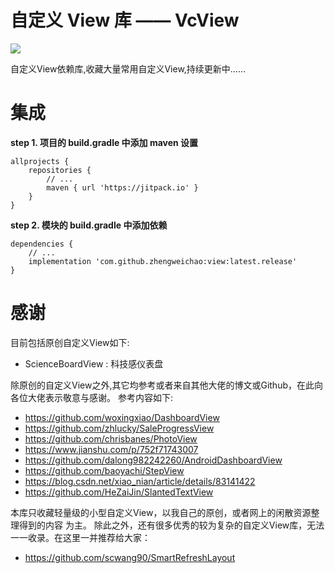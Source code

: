 # 自定义 View 库 —— VcView

[![](https://jitpack.io/v/zhengweichao/view.svg)](https://jitpack.io/#zhengweichao/view)

自定义View依赖库,收藏大量常用自定义View,持续更新中……

# 集成

**step 1.  项目的 build.gradle 中添加 maven 设置**

```
allprojects {
    repositories {
        // ...
        maven { url 'https://jitpack.io' }
    }
}
```

**step 2. 模块的 build.gradle 中添加依赖**

```
dependencies {
    // ...
    implementation 'com.github.zhengweichao:view:latest.release'
}
```

# 感谢

目前包括原创自定义View如下:

- ScienceBoardView : 科技感仪表盘


除原创的自定义View之外,其它均参考或者来自其他大佬的博文或Github，在此向各位大佬表示敬意与感谢。
参考内容如下:

- https://github.com/woxingxiao/DashboardView
- https://github.com/zhlucky/SaleProgressView
- https://github.com/chrisbanes/PhotoView
- https://www.jianshu.com/p/752f71743007
- https://github.com/dalong982242260/AndroidDashboardView
- https://github.com/baoyachi/StepView
- https://blog.csdn.net/xiao_nian/article/details/83141422
- https://github.com/HeZaiJin/SlantedTextView

本库只收藏轻量级的小型自定义View，以我自己的原创，或者网上的闲散资源整理得到的内容 为主。
除此之外，还有很多优秀的较为复杂的自定义View库，无法一一收录。在这里一并推荐给大家：

- https://github.com/scwang90/SmartRefreshLayout
